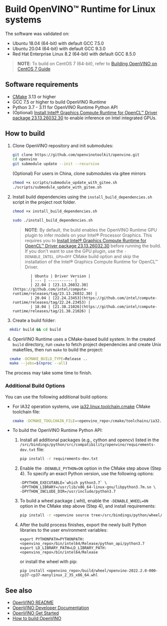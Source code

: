 # Build OpenVINO™ Runtime for Linux systems

The software was validated on:
- Ubuntu 18.04 (64-bit) with default GCC 7.5.0
- Ubuntu 20.04 (64-bit) with default GCC 9.3.0
- Red Hat Enterprise Linux 8.2 (64-bit) with default GCC 8.5.0

> **NOTE**: To build on CentOS 7 (64-bit), refer to [Building OpenVINO on CentOS 7 Guide](https://github.com/openvinotoolkit/openvino/wiki/Building-OpenVINO-on-CentOS-7-Guide)

## Software requirements 

- [CMake](https://cmake.org/download/) 3.13 or higher
- GCC 7.5 or higher to build OpenVINO Runtime
- Python 3.7 - 3.11 for OpenVINO Runtime Python API
- (Optional) [Install Intel® Graphics Compute Runtime for OpenCL™ Driver package 23.13.26032.30](https://github.com/intel/compute-runtime/releases/tag/23.13.26032.30) to enable inference on Intel integrated GPUs.

## How to build

1. Clone OpenVINO repository and init submodules:
   ```sh
   git clone https://github.com/openvinotoolkit/openvino.git
   cd openvino
   git submodule update --init --recursive
   ```
   (Optional) For users in China, clone submodules via gitee mirrors
   ```sh
   chmod +x scripts/submodule_update_with_gitee.sh
   ./scripts/submodule_update_with_gitee.sh
   ```

2. Install build dependencies using the `install_build_dependencies.sh` script in the
   project root folder.
   ```sh
   chmod +x install_build_dependencies.sh
   ```
   ```sh
   sudo ./install_build_dependencies.sh
   ```
   > **NOTE**: By default, the build enables the OpenVINO Runtime GPU plugin to infer models on your Intel® Processor Graphics. This requires you to [Install Intel® Graphics Compute Runtime for OpenCL™ Driver package 23.13.26032.30](https://github.com/intel/compute-runtime/releases/tag/23.13.26032.30) before running the build. If you don't want to use the GPU plugin, use the `-DENABLE_INTEL_GPU=OFF` CMake build option and skip the installation of the Intel® Graphics Compute Runtime for OpenCL™ Driver.
               
               | Ubuntu | Driver Version |
               | --- | ----------- |
               | 22.04 | [23.13.26032.30](https://github.com/intel/compute-runtime/releases/tag/23.13.26032.30) |
               | 20.04 | [22.24.23453](https://github.com/intel/compute-runtime/releases/tag/22.24.23453) |
               | 18.04 | [21.38.21026](https://github.com/intel/compute-runtime/releases/tag/21.38.21026) |

3. Create a build folder:
```sh
  mkdir build && cd build
```
4. OpenVINO Runtime uses a CMake-based build system. In the created `build` directory, run `cmake` to fetch project dependencies and create Unix makefiles, then run `make` to build the project:
```sh
  cmake -DCMAKE_BUILD_TYPE=Release ..
  make --jobs=$(nproc --all)
```
The process may take some time to finish.

### Additional Build Options

You can use the following additional build options:

- For IA32 operation systems, use [ia32.linux.toolchain.cmake](https://github.com/openvinotoolkit/openvino/blob/master/cmake/toolchains/ia32.linux.toolchain.cmake) CMake toolchain file:

   ```sh
   cmake -DCMAKE_TOOLCHAIN_FILE=<openvino_repo>/cmake/toolchains/ia32.linux.toolchain.cmake ..
   ```

- To build the OpenVINO Runtime Python API:
  1. Install all additional packages (e.g., cython and opencv) listed in the `/src/bindings/python/src/compatibility/openvino/requirements-dev.txt` file:
     ```sh
     pip install -r requirements-dev.txt
     ```
  2. Enable the `-DENABLE_PYTHON=ON` option in the CMake step above (Step 4). To specify an exact Python version, use the following options:
     ```
     -DPYTHON_EXECUTABLE=`which python3.7` \
     -DPYTHON_LIBRARY=/usr/lib/x86_64-linux-gnu/libpython3.7m.so \
     -DPYTHON_INCLUDE_DIR=/usr/include/python3.7
     ```
  3. To build a wheel package (.whl), enable the `-DENABLE_WHEEL=ON` option in the CMake step above (Step 4), and install requirements:
     ```sh
     pip install -r <openvino source tree>/src/bindings/python/wheel/requirements-dev.txt
     ```
  4. After the build process finishes, export the newly built Python libraries to the user environment variables: 
     ```
     export PYTHONPATH=PYTHONPATH:<openvino_repo>/bin/intel64/Release/python_api/python3.7
     export LD_LIBRARY_PATH=LD_LIBRARY_PATH:<openvino_repo>/bin/intel64/Release
     ```
     or install the wheel with pip:
     ```
     pip install <openvino_repo>/build/wheel/openvino-2022.2.0-000-cp37-cp37-manylinux_2_35_x86_64.whl
     ```

## See also

 * [OpenVINO README](../../README.md)
 * [OpenVINO Developer Documentation](index.md)
 * [OpenVINO Get Started](./get_started.md)
 * [How to build OpenVINO](build.md)

